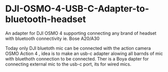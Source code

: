 # DJI-OSMO-4-USB-C-Adapter-to-bluetooth-headset
An adapter for DJI OSMO 4  supporting connecting any brand of headset with bluetooth connectivity ie. Bose A20/A30

Today only DJI bluetoth mic can be connected with the action camera OSMO Action 4 , idea is to make an usb-c adapter alowing all barnds of mic with bluethoth connection to be connected.
Ther is a Boya dapter for connecting external mic to the usb-c port, its for wired mics. 

